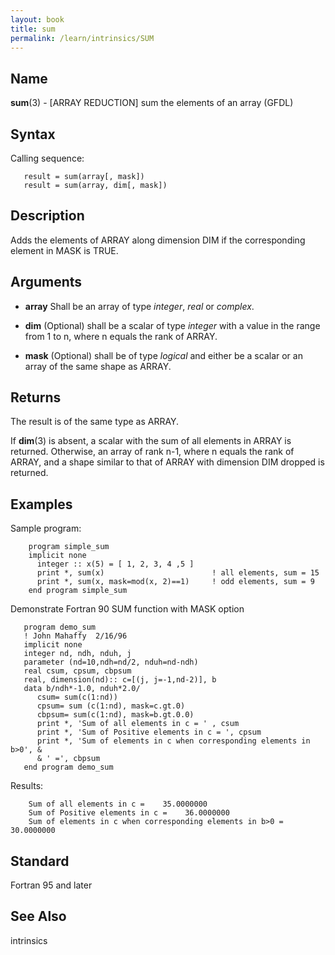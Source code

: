 ```yaml
---
layout: book
title: sum
permalink: /learn/intrinsics/SUM
---
```

## __Name__

__sum__(3) - \[ARRAY REDUCTION\] sum the elements of an array
(GFDL)

## __Syntax__

Calling sequence:

```
   result = sum(array[, mask])
   result = sum(array, dim[, mask])
```

## __Description__

Adds the elements of ARRAY along dimension DIM if the corresponding
element in MASK is TRUE.

## __Arguments__

  - __array__
    Shall be an array of type _integer_, _real_ or _complex_.

  - __dim__
    (Optional) shall be a scalar of type _integer_ with a value in the
    range from 1 to n, where n equals the rank of ARRAY.

  - __mask__
    (Optional) shall be of type _logical_ and either be a scalar or an
    array of the same shape as ARRAY.

## __Returns__

The result is of the same type as ARRAY.

If __dim__(3) is absent, a scalar with the sum of all elements in ARRAY
is returned. Otherwise, an array of rank n-1, where n equals the rank of
ARRAY, and a shape similar to that of ARRAY with dimension DIM dropped
is returned.

## __Examples__

Sample program:

```
    program simple_sum
    implicit none
      integer :: x(5) = [ 1, 2, 3, 4 ,5 ]
      print *, sum(x)                        ! all elements, sum = 15
      print *, sum(x, mask=mod(x, 2)==1)     ! odd elements, sum = 9
    end program simple_sum
```

Demonstrate Fortran 90 SUM function with MASK option

```
   program demo_sum
   ! John Mahaffy  2/16/96
   implicit none
   integer nd, ndh, nduh, j
   parameter (nd=10,ndh=nd/2, nduh=nd-ndh)
   real csum, cpsum, cbpsum
   real, dimension(nd):: c=[(j, j=-1,nd-2)], b
   data b/ndh*-1.0, nduh*2.0/
      csum= sum(c(1:nd))
      cpsum= sum (c(1:nd), mask=c.gt.0)
      cbpsum= sum(c(1:nd), mask=b.gt.0.0)
      print *, 'Sum of all elements in c = ' , csum
      print *, 'Sum of Positive elements in c = ', cpsum
      print *, 'Sum of elements in c when corresponding elements in b>0', &
      & ' =', cbpsum
   end program demo_sum
```

Results:

```
    Sum of all elements in c =    35.0000000
    Sum of Positive elements in c =    36.0000000
    Sum of elements in c when corresponding elements in b>0 =   30.0000000
```

## __Standard__

Fortran 95 and later

## __See Also__

intrinsics
